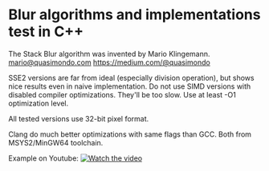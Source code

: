 # Blur algorithms and implementations test in C++

 The Stack Blur algorithm was invented by Mario Klingemann.
 mario@quasimondo.com
 https://medium.com/@quasimondo

 SSE2 versions are far from ideal (especially division operation), but shows nice results even in naive implementation.
 Do not use SIMD versions with disabled compiler optimizations. They'll be too slow. Use at least -O1 optimization level.

 All tested versions use 32-bit pixel format.

 Clang do much better optimizations with same flags than GCC. Both from MSYS2/MinGW64 toolchain.

Example on Youtube:
[![Watch the video](https://github.com/AntonSazonov/Blur_Test/blob/main/screenshot.png)](https://youtu.be/xsU6lKb5LRA)
